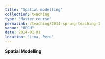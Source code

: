 ```yaml
---
title: "Spatial modelling"
collection: teaching
type: "Master course"
permalink: /teaching/2014-spring-teaching-1
venue: "UPCH"
date: 2014-01-01
location: "Lima, Peru"
---
```

**Spatial Modelling**
